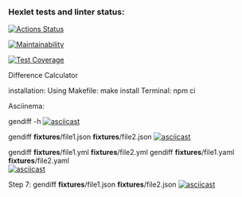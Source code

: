 ### Hexlet tests and linter status:
[![Actions Status](https://github.com/Vyacheslavorlov777/frontend-project-46/actions/workflows/hexlet-check.yml/badge.svg)](https://github.com/Vyacheslavorlov777/frontend-project-46/actions)

[![Maintainability](https://api.codeclimate.com/v1/badges/639147f8b6e86acac77f/maintainability)](https://codeclimate.com/github/Vyacheslavorlov777/frontend-project-46/maintainability)

[![Test Coverage](https://api.codeclimate.com/v1/badges/639147f8b6e86acac77f/test_coverage)](https://codeclimate.com/github/Vyacheslavorlov777/frontend-project-46/test_coverage)

Difference Calculator

installation: 
    Using Makefile: make install
    Terminal: npm ci

Asciinema:

gendiff -h 
[![asciicast](https://asciinema.org/a/gf323HMPMnreFpphn8W6e1xrJ.svg)](https://asciinema.org/a/gf323HMPMnreFpphn8W6e1xrJ)

gendiff __fixtures__/file1.json __fixtures__/file2.json
[![asciicast](https://asciinema.org/a/2s5wbYuGsugSzSN3sV99pybY6.svg)](https://asciinema.org/a/2s5wbYuGsugSzSN3sV99pybY6)

gendiff __fixtures__/file1.yml __fixtures__/file2.yml
gendiff __fixtures__/file1.yaml __fixtures__/file2.yaml     
[![asciicast](https://asciinema.org/a/DoH1uxvE9Rtz5EEQ38hh3R2TJ.svg)](https://asciinema.org/a/DoH1uxvE9Rtz5EEQ38hh3R2TJ)

Step 7:
gendiff __fixtures__/file1.json __fixtures__/file2.json
[![asciicast](https://asciinema.org/a/WBuKobepZOF7tVPjhgQg49o5Q.svg)](https://asciinema.org/a/WBuKobepZOF7tVPjhgQg49o5Q)

